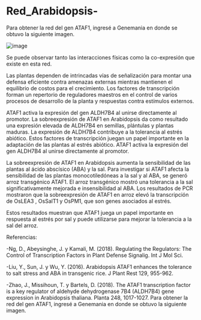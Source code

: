 # Red_Arabidopsis-
Para obtener la red del gen ATAF1, ingresé a Genemania en donde se obtuvo la siguiente imagen.

![image](https://user-images.githubusercontent.com/85301578/124204949-c7b63c00-daa5-11eb-9149-0a10ade3e213.png)

Se puede observar tanto las interacciones físicas como  la co-expresión que existe en esta red.

Las plantas dependen de intrincadas vías de señalización para montar una defensa eficiente contra amenazas externas mientras mantienen el equilibrio de costos para el crecimiento. Los factores de transcripción forman un repertorio de reguladores maestros en el control de varios procesos de desarrollo de la planta y respuestas contra estímulos externos.

ATAF1 activa la expresión del gen ALDH7B4 al unirse directamente al promotor. La sobreexpresión de ATAF1 en Arabidopsis da como resultado una expresión elevada de ALDH7B4 en semillas, plántulas y plantas maduras. 
La expresión de ALDH7B4 contribuye a la tolerancia al estrés abiótico. 
Estos factores de transcripción juegan un papel importante en la adaptación de las plantas al estrés abiótico. ATAF1 activa la expresión del gen ALDH7B4 al unirse directamente al promotor. 

La sobreexpresión de ATAF1 en Arabidopsis aumenta la sensibilidad de las plantas al ácido abscísico (ABA) y la sal. 
Para investigar si ATAF1 afecta la sensibilidad de las plantas monocotiledóneas a la sal y al ABA, se generó arroz transgénico ATAF1. El arroz transgénico mostró una tolerancia a la sal significativamente mejorada e insensibilidad al ABA. Los resultados de PCR mostraron que la sobreexpresión de ATAF1 en arroz elevó la transcripción de OsLEA3 , OsSalT1 y OsPM1, que son genes asociados al estrés.

Estos resultados muestran que ATAF1 juega un papel importante en respuesta al estrés por sal y puede utilizarse para mejorar la tolerancia a la sal del arroz. 

Referencias: 

-Ng, D., Abeysinghe, J. y Kamali, M. (2018). Regulating the Regulators: The Control of Transcription Factors in Plant Defense Signalig.  Int J Mol Sci.

-Liu, Y., Sun, J. y Wu, Y. (2016). Arabidopsis ATAF1 enhances the tolerance to salt stress and ABA in transgenic rice. J Plant Rest 129, 955-962. 

-Zhao, J., Missihoun, T. y Bartels, D. (2018). The ATAF1 transcription factor is a key regulator of aldehyde dehydrogenase 7B4 (ALDH7B4) gene expression in Arabidopsis thaliana. Planta 248, 1017-1027. 
Para obtener la red del gen ATAF1, ingresé a Genemania en donde se obtuvo la siguiente imagen.

